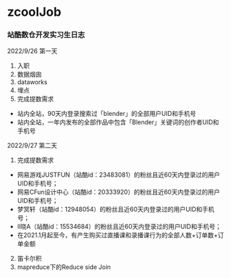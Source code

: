 # zcoolJob
### 站酷数仓开发实习生日志

2022/9/26 第一天
1. 入职
2. 数据烟囱
3. dataworks
4. 埋点
5. 完成提数需求 
  - 站内全站，90天内登录搜索过「blender」的全部用户UID和手机号
  - 站内全站，一年内发布的全部作品中包含「Blender」关键词的创作者UID和手机号
  
2022/9/27 第二天
1. 完成提数需求
  - 网易游戏JUSTFUN（站酷id：23483081）的粉丝且近60天内登录过的用户UID和手机号；
  - 网易CFun设计中心（站酷id：20333920）的粉丝且近60天内登录过的用户UID和手机号；
  - 梦冥轩（站酷id：12948054）的粉丝且近60天内登录过的用户UID和手机号；
  - ll晓A（站酷id：15534684）的粉丝且近60天内登录过的用户UID和手机号；
  - 在2021.1月起至今，有产生购买过直播课和录播课行为的全部人数+订单数+订单金额
2. 笛卡尔积  
3. mapreduce下的Reduce side Join  

